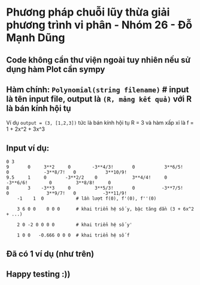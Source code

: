 # Phương pháp chuỗi lũy thừa giải phương trình vi phân - Nhóm 26 - Đỗ Mạnh Dũng

## Code không cần thư viện ngoài tuy nhiên nếu sử dụng hàm Plot cần sympy

## Hàm chính: `Polynomial(string filename)`  # input là tên input file, output là `(R, mảng kết quả)` với R là bán kính hội tụ
Ví dụ `output = (3, [1,2,3])` tức là bán kính hội tụ R = 3 và hàm xấp xỉ là f = 1 + 2x^2 + 3x^3
## Input ví dụ:

```
0 3
9       0     3**2     0        -3**4/3!       0           3**6/5!    0             -3**8/7!   0           3**10/9!   
9.5     1     0       -3**2/2    0             3**4/4!     0         -3**6/6!        0         3**8/8!     0
8       3    -3**3     0         3**5/3!       0          -3**7/5!    0              3**9/7!   0          -3**11/9!   
    -1    1  0            # lần lượt f(0), f'(0), f''(0)

    3 6 0 0    0 0 0      # khai triển hệ số y, bậc tăng dần (3 + 6x^2 + ...)

    2 0 -2 0 0 0 0        # khai triển hệ số y'

    1 0 0   -0.666 0 0 0  # khai triển hệ số f
```

## Đã có 1 ví dụ (như trên)

## Happy testing :))
